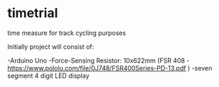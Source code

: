 # timetrial
time measure for track cycling purposes

Initially project will consist of:

-Arduino Uno
-Force-Sensing Resistor: 10x622mm (FSR 408 - https://www.pololu.com/file/0J748/FSR400Series-PD-13.pdf )
-seven segment 4 digit LED display
